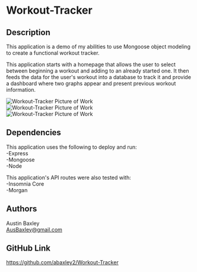 # Workout-Tracker

## Description

This application is a demo of my abilities to use Mongoose object modeling to create a functional workout tracker.

This application starts with a homepage that allows the user to select between beginning a workout and adding to an already started one. It then feeds the data for the user's workout into a database to track it and provide a dashboard where two graphs appear and present previous workout information.

![Workout-Tracker Picture of Work](https://github.com/abaxley2/Workout-Tracker/images/tracker1.png)  
![Workout-Tracker Picture of Work](https://github.com/abaxley2/Workout-Tracker/images/tracker2.png)  
![Workout-Tracker Picture of Work](https://github.com/abaxley2/Workout-Tracker/images/tracker3.png)

## Dependencies

This application uses the following to deploy and run:  
-Express  
-Mongoose  
-Node  

This application's API routes were also tested with:  
-Insomnia Core  
-Morgan  

## Authors

Austin Baxley  
AusBaxley@gmail.com  

## GitHub Link  

https://github.com/abaxley2/Workout-Tracker
